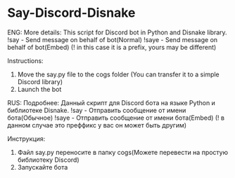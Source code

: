 # Say-Discord-Disnake
ENG:
More details:
This script for Discord bot in Python and Disnake library.
!say - Send message on behalf of bot(Normal)
!saye - Send message on behalf of bot(Embed)
(! in this case it is a prefix, yours may be different)

Instructions:
1. Move the say.py file to the cogs folder (You can transfer it to a simple Discord library)
2. Launch the bot

RUS:
Подробнее:
Данный скрипт для Discord бота на языке Python и библиотеке Disnake.
!say - Отправить сообщение от имени бота(Обычное)
!saye - Отправить сообщение от имени бота(Embed)
(! в данном случае это преффикс у вас он может быть другим)

Инструкция:
1. Файл say.py переносите в папку cogs(Можете перевести на простую библиотеку Discord)
2. Запускайте бота
